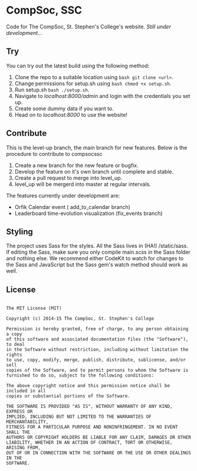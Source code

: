 # CompSoc, SSC

Code for The CompSoc, St. Stephen's College's website. *Still under development...*

## Try

You can try out the latest build using the following method:

1. Clone the repo to a suitable location using ```bash git clone <url>```.
2. Change permissions for setup.sh using ```bash chmod +x setup.sh```.
3. Run setup.sh ```bash ./setup.sh```.
4. Navigate to *localhost:8000/admin* and login with the credentials you set up.
5. Create some dummy data if you want to.
6. Head on to *localhost:8000* to use the website!

## Contribute

This is the level-up branch, the main branch for new features. 
Below is the procedure to contribute to compsocssc

1. Create a new branch for the new feature or bugfix.
2. Develop the feature on it's own branch until complete and stable.
3. Create a pull request to merge into level_up.
4. level_up will be mergerd into master at regular intervals. 

The features currently under development are:

* Orfik Calendar event ( add_to_calendar branch)
* Leaderboard time-evolution visualization (fix_events branch)

## Styling

The project uses Sass for the styles. All the Sass lives in (HA!) /static/sass. If editing the Sass, make sure you only compile main.scss in the Sass folder and nothing else. We recommend either CodeKit to watch for changes to the Sass and JavaScript but the Sass gem's watch method should work as well.

## License

```text

The MIT License (MIT)

Copyright (c) 2014-15 The CompSoc, St. Stephen's College

Permission is hereby granted, free of charge, to any person obtaining a copy
of this software and associated documentation files (the "Software"), to deal
in the Software without restriction, including without limitation the rights
to use, copy, modify, merge, publish, distribute, sublicense, and/or sell
copies of the Software, and to permit persons to whom the Software is
furnished to do so, subject to the following conditions:

The above copyright notice and this permission notice shall be included in all
copies or substantial portions of the Software.

THE SOFTWARE IS PROVIDED "AS IS", WITHOUT WARRANTY OF ANY KIND, EXPRESS OR
IMPLIED, INCLUDING BUT NOT LIMITED TO THE WARRANTIES OF MERCHANTABILITY,
FITNESS FOR A PARTICULAR PURPOSE AND NONINFRINGEMENT. IN NO EVENT SHALL THE
AUTHORS OR COPYRIGHT HOLDERS BE LIABLE FOR ANY CLAIM, DAMAGES OR OTHER
LIABILITY, WHETHER IN AN ACTION OF CONTRACT, TORT OR OTHERWISE, ARISING FROM,
OUT OF OR IN CONNECTION WITH THE SOFTWARE OR THE USE OR OTHER DEALINGS IN THE
SOFTWARE.
```


